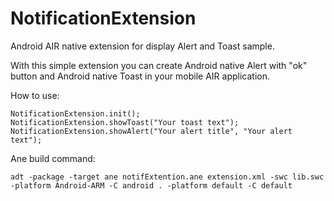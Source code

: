 NotificationExtension
=====================

Android AIR native extension for display Alert and Toast sample.

With this simple extension you can create Android native Alert with "ok" button and Android native Toast in your mobile AIR application.

How to use:

	NotificationExtension.init();
	NotificationExtension.showToast("Your toast text");
	NotificationExtension.showAlert("Your alert title", "Your alert text");
	
	
Ane build command:

	adt -package -target ane notifExtention.ane extension.xml -swc lib.swc -platform Android-ARM -C android . -platform default -C default
